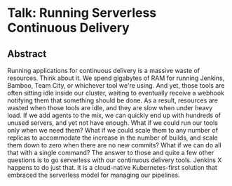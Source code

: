 # Talk: Running Serverless Continuous Delivery

## Abstract

Running applications for continuous delivery is a massive waste of resources. Think about it. We spend gigabytes of RAM for running Jenkins, Bamboo, Team City, or whichever tool we're using. And yet, those tools are often sitting idle inside our cluster, waiting to eventually receive a webhook notifying them that something should be done. As a result, resources are wasted when those tools are idle, and they are slow when under heavy load. If we add agents to the mix, we can quickly end up with hundreds of unused servers, and yet not have enough. What if we could run our tools only when we need them? What if we could scale them to any number of replicas to accommodate the increase in the number of builds, and scale them down to zero when there are no new commits? What if we can do all that with a single command? The answer to those and quite a few other questions is to go serverless with our continuous delivery tools. Jenkins X happens to do just that. It is a cloud-native Kubernetes-first solution that embraced the serverless model for managing our pipelines.